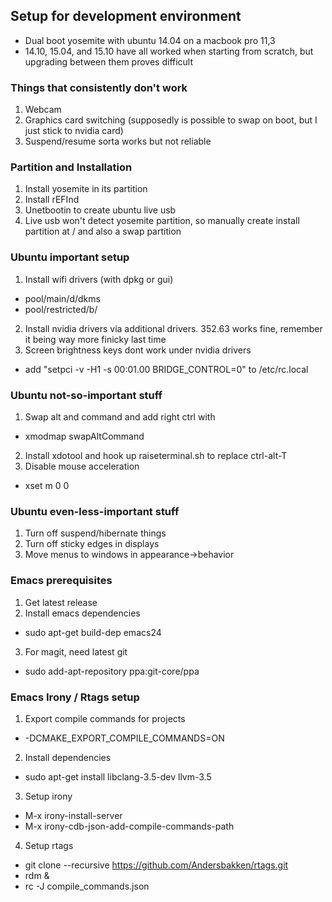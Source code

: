 ## Setup for development environment
* Dual boot yosemite with ubuntu 14.04 on a macbook pro 11,3
* 14.10, 15.04, and 15.10 have all worked when starting from scratch, but upgrading between them proves difficult

### Things that consistently don't work
1. Webcam
2. Graphics card switching (supposedly is possible to swap on boot, but I just stick to nvidia card)
3. Suspend/resume sorta works but not reliable

### Partition and Installation
1. Install yosemite in its partition
2. Install rEFInd
3. Unetbootin to create ubuntu live usb
4. Live usb won't detect yosemite partition, so manually create install partition at / and also a swap partition

### Ubuntu important setup
1. Install wifi drivers (with dpkg or gui)
  * pool/main/d/dkms
  * pool/restricted/b/
2. Install nvidia drivers via additional drivers. 352.63 works fine, remember it being way more finicky last time
3. Screen brightness keys dont work under nvidia drivers
  * add "setpci -v -H1 -s 00:01.00 BRIDGE_CONTROL=0" to /etc/rc.local

### Ubuntu not-so-important stuff
1. Swap alt and command and add right ctrl with 
  * xmodmap swapAltCommand
2. Install xdotool and hook up raiseterminal.sh to replace ctrl-alt-T
3. Disable mouse acceleration
  * xset m 0 0

### Ubuntu even-less-important stuff
1. Turn off suspend/hibernate things
2. Turn off sticky edges in displays
3. Move menus to windows in appearance->behavior

### Emacs prerequisites
1. Get latest release
2. Install emacs dependencies
  * sudo apt-get build-dep emacs24
3. For magit, need latest git
  * sudo add-apt-repository ppa:git-core/ppa

### Emacs Irony / Rtags setup
1. Export compile commands for projects
  * -DCMAKE_EXPORT_COMPILE_COMMANDS=ON
2. Install dependencies
  * sudo apt-get install libclang-3.5-dev llvm-3.5
3. Setup irony
  * M-x irony-install-server
  * M-x irony-cdb-json-add-compile-commands-path
4. Setup rtags
  * git clone --recursive https://github.com/Andersbakken/rtags.git
  * rdm &
  * rc -J compile_commands.json